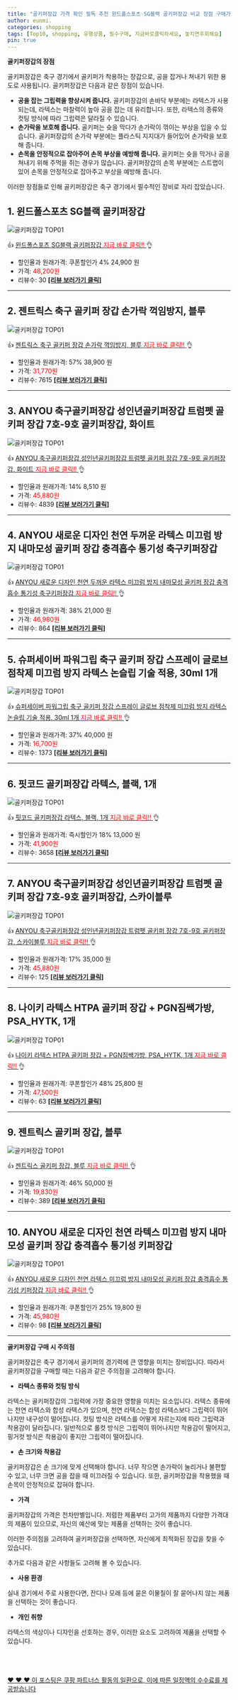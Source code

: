 ```yaml
---
title: "골키퍼장갑 가격 확인 필독 추천 윈드폴스포츠 SG블랙 골키퍼장갑 비교 장점 구매가이드"
author: eunmi.
categories: shopping
tags: [Top10, shopping, 유행상품, 필수구매, 지금바로클릭하세요, 놓치면후회해요]
pin: true
---
```

**골키퍼장갑의 장점**

골키퍼장갑은 축구 경기에서 골키퍼가 착용하는 장갑으로, 공을 잡거나 쳐내기 위한 용도로 사용됩니다. 골키퍼장갑은 다음과 같은 장점이 있습니다.

* **공을 잡는 그립력을 향상시켜 줍니다.** 골키퍼장갑의 손바닥 부분에는 라텍스가 사용되는데, 라텍스는 마찰력이 높아 공을 잡는 데 유리합니다. 또한, 라텍스의 종류와 컷팅 방식에 따라 그립력은 달라질 수 있습니다.
* **손가락을 보호해 줍니다.** 골키퍼는 슛을 막다가 손가락이 꺾이는 부상을 입을 수 있습니다. 골키퍼장갑의 손가락 부분에는 플라스틱 지지대가 들어있어 손가락을 보호해 줍니다.
* **손목을 안정적으로 잡아주어 손목 부상을 예방해 줍니다.** 골키퍼는 슛을 막거나 공을 쳐내기 위해 주먹을 쥐는 경우가 많습니다. 골키퍼장갑의 손목 부분에는 스트랩이 있어 손목을 안정적으로 잡아주고 부상을 예방해 줍니다.

이러한 장점들로 인해 골키퍼장갑은 축구 경기에서 필수적인 장비로 자리 잡았습니다.

   

## 1. 윈드폴스포츠 SG블랙 골키퍼장갑

![골키퍼장갑 TOP01](https://thumbnail10.coupangcdn.com/thumbnails/remote/230x230ex/image/vendor_inventory/d8af/fbb3b6c750b9d086e4f8fb856ff1f57e9396b3ca804da7c4507f5596df5c.jpg)


👍 [윈드폴스포츠 SG블랙 골키퍼장갑 <font color=red> 지금 바로 클릭!! </font> ](https://link.coupang.com/re/AFFSDP?lptag=AF3617701&subid=GithubCoopas&pageKey=6993408341&traceid=V0-153&itemId=17123936611&vendorItemId=84317260883) 👌 


- 할인율과 원래가격: 쿠폰할인가 4%  24,900   원
- 가격: <span style='color:red'>48,200원</span>
- 리뷰수: 30  [**[리뷰 보러가기 클릭]**](https://link.coupang.com/re/AFFSDP?lptag=AF3617701&subid=GithubCoopas&pageKey=6993408341&traceid=V0-153&itemId=17123936611&vendorItemId=84317260883)

---


   

## 2. 젠트릭스 축구 골키퍼 장갑 손가락 꺽임방지, 블루

![골키퍼장갑 TOP01](https://thumbnail9.coupangcdn.com/thumbnails/remote/230x230ex/image/retail/images/1586056651309010-1f425d70-f00d-453c-88ad-1ff4407d1bea.jpg)


👍 [젠트릭스 축구 골키퍼 장갑 손가락 꺽임방지, 블루 <font color=red> 지금 바로 클릭!! </font> ](https://link.coupang.com/re/AFFSDP?lptag=AF3617701&subid=GithubCoopas&pageKey=6729198923&traceid=V0-153&itemId=15674126479&vendorItemId=82889646475) 👌 


- 할인율과 원래가격: 57%  38,900   원
- 가격: <span style='color:red'>31,770원</span>
- 리뷰수: 7615  [**[리뷰 보러가기 클릭]**](https://link.coupang.com/re/AFFSDP?lptag=AF3617701&subid=GithubCoopas&pageKey=6729198923&traceid=V0-153&itemId=15674126479&vendorItemId=82889646475)

---


   

## 3. ANYOU 축구골키퍼장갑 성인년골키퍼장갑 트럼펫 골키퍼 장갑 7호-9호 골키퍼장갑, 화이트

![골키퍼장갑 TOP01](https://thumbnail8.coupangcdn.com/thumbnails/remote/230x230ex/image/vendor_inventory/3bc2/5c5d06bef983f8c4aaaafa0b1270e40167aaab02d63b5429d65b88ed55ea.jpeg)


👍 [ANYOU 축구골키퍼장갑 성인년골키퍼장갑 트럼펫 골키퍼 장갑 7호-9호 골키퍼장갑, 화이트 <font color=red> 지금 바로 클릭!! </font> ](https://link.coupang.com/re/AFFSDP?lptag=AF3617701&subid=GithubCoopas&pageKey=7325650356&traceid=V0-153&itemId=18966411591&vendorItemId=86503961878) 👌 


- 할인율과 원래가격: 14%  8,510   원
- 가격: <span style='color:red'>45,880원</span>
- 리뷰수: 4839  [**[리뷰 보러가기 클릭]**](https://link.coupang.com/re/AFFSDP?lptag=AF3617701&subid=GithubCoopas&pageKey=7325650356&traceid=V0-153&itemId=18966411591&vendorItemId=86503961878)

---


   

## 4. ANYOU 새로운 디자인 천연 두꺼운 라텍스 미끄럼 방지 내마모성 골키퍼 장갑 충격흡수 통기성 축구키퍼장갑

![골키퍼장갑 TOP01](https://thumbnail8.coupangcdn.com/thumbnails/remote/230x230ex/image/vendor_inventory/792e/08afa0951a4a390ef6d6b8cbdfda1d448c64590ac0894025d4a870fd9ca7.jpg)


👍 [ANYOU 새로운 디자인 천연 두꺼운 라텍스 미끄럼 방지 내마모성 골키퍼 장갑 충격흡수 통기성 축구키퍼장갑 <font color=red> 지금 바로 클릭!! </font> ](https://link.coupang.com/re/AFFSDP?lptag=AF3617701&subid=GithubCoopas&pageKey=7355380546&traceid=V0-153&itemId=18937834860&vendorItemId=86627691563) 👌 


- 할인율과 원래가격: 38%  21,000   원
- 가격: <span style='color:red'>46,980원</span>
- 리뷰수: 864  [**[리뷰 보러가기 클릭]**](https://link.coupang.com/re/AFFSDP?lptag=AF3617701&subid=GithubCoopas&pageKey=7355380546&traceid=V0-153&itemId=18937834860&vendorItemId=86627691563)

---


   

## 5. 슈퍼세이버 파워그립 축구 골키퍼 장갑 스프레이 글로브 점착제 미끄럼 방지 라텍스 논슬립 기술 적용, 30ml 1개

![골키퍼장갑 TOP01](https://thumbnail9.coupangcdn.com/thumbnails/remote/230x230ex/image/vendor_inventory/e628/3d558a5aa385b9c3a35ba715c50f027ce9ffa57ab4e48266222154800f19.jpg)


👍 [슈퍼세이버 파워그립 축구 골키퍼 장갑 스프레이 글로브 점착제 미끄럼 방지 라텍스 논슬립 기술 적용, 30ml 1개 <font color=red> 지금 바로 클릭!! </font> ](https://link.coupang.com/re/AFFSDP?lptag=AF3617701&subid=GithubCoopas&pageKey=7374727436&traceid=V0-153&itemId=19032152812&vendorItemId=87608113923) 👌 


- 할인율과 원래가격: 37%  40,000   원
- 가격: <span style='color:red'>16,700원</span>
- 리뷰수: 1373  [**[리뷰 보러가기 클릭]**](https://link.coupang.com/re/AFFSDP?lptag=AF3617701&subid=GithubCoopas&pageKey=7374727436&traceid=V0-153&itemId=19032152812&vendorItemId=87608113923)

---


   

## 6. 핏코드 골키퍼장갑 라텍스, 블랙, 1개

![골키퍼장갑 TOP01](https://thumbnail9.coupangcdn.com/thumbnails/remote/230x230ex/image/vendor_inventory/2e77/3627e4abc6d44ad70c7d40f534e375dce1477b52207194303b0a17d39d99.jpg)


👍 [핏코드 골키퍼장갑 라텍스, 블랙, 1개 <font color=red> 지금 바로 클릭!! </font> ](https://link.coupang.com/re/AFFSDP?lptag=AF3617701&subid=GithubCoopas&pageKey=7475337878&traceid=V0-153&itemId=19514284325&vendorItemId=87653066325) 👌 


- 할인율과 원래가격: 즉시할인가 18%  13,000   원
- 가격: <span style='color:red'>41,900원</span>
- 리뷰수: 3658  [**[리뷰 보러가기 클릭]**](https://link.coupang.com/re/AFFSDP?lptag=AF3617701&subid=GithubCoopas&pageKey=7475337878&traceid=V0-153&itemId=19514284325&vendorItemId=87653066325)

---


   

## 7. ANYOU 축구골키퍼장갑 성인년골키퍼장갑 트럼펫 골키퍼 장갑 7호-9호 골키퍼장갑, 스카이블루

![골키퍼장갑 TOP01](https://thumbnail6.coupangcdn.com/thumbnails/remote/230x230ex/image/vendor_inventory/132c/be7405cdbe21fa4f1de26befcf82c6072b1ce14d3672768d4cc6deb7721d.jpeg)


👍 [ANYOU 축구골키퍼장갑 성인년골키퍼장갑 트럼펫 골키퍼 장갑 7호-9호 골키퍼장갑, 스카이블루 <font color=red> 지금 바로 클릭!! </font> ](https://link.coupang.com/re/AFFSDP?lptag=AF3617701&subid=GithubCoopas&pageKey=7325650356&traceid=V0-153&itemId=18797259287&vendorItemId=86503961802) 👌 


- 할인율과 원래가격: 17%  35,000   원
- 가격: <span style='color:red'>45,880원</span>
- 리뷰수: 125  [**[리뷰 보러가기 클릭]**](https://link.coupang.com/re/AFFSDP?lptag=AF3617701&subid=GithubCoopas&pageKey=7325650356&traceid=V0-153&itemId=18797259287&vendorItemId=86503961802)

---


   

## 8. 나이키 라텍스 HTPA 골키퍼 장갑 + PGN짐쌕가방, PSA_HYTK, 1개

![골키퍼장갑 TOP01](https://thumbnail9.coupangcdn.com/thumbnails/remote/230x230ex/image/vendor_inventory/b423/b30a7a1bf3e9c6af8aa94299ff0dc5d45f22988d0eb2d2b1f8a4df1fb136.jpg)


👍 [나이키 라텍스 HTPA 골키퍼 장갑 + PGN짐쌕가방, PSA_HYTK, 1개 <font color=red> 지금 바로 클릭!! </font> ](https://link.coupang.com/re/AFFSDP?lptag=AF3617701&subid=GithubCoopas&pageKey=7657969897&traceid=V0-153&itemId=20393887598&vendorItemId=87476531490) 👌 


- 할인율과 원래가격: 쿠폰할인가 48%  25,800   원
- 가격: <span style='color:red'>47,500원</span>
- 리뷰수: 63  [**[리뷰 보러가기 클릭]**](https://link.coupang.com/re/AFFSDP?lptag=AF3617701&subid=GithubCoopas&pageKey=7657969897&traceid=V0-153&itemId=20393887598&vendorItemId=87476531490)

---


   

## 9. 젠트릭스 골키퍼 장갑, 블루

![골키퍼장갑 TOP01](https://thumbnail9.coupangcdn.com/thumbnails/remote/230x230ex/image/retail/images/1563976564084050-b31e1c73-595d-477c-a5eb-40826b497599.jpg)


👍 [젠트릭스 골키퍼 장갑, 블루 <font color=red> 지금 바로 클릭!! </font> ](https://link.coupang.com/re/AFFSDP?lptag=AF3617701&subid=GithubCoopas&pageKey=6729198971&traceid=V0-153&itemId=15674126717&vendorItemId=82889646658) 👌 


- 할인율과 원래가격: 46%  50,000   원
- 가격: <span style='color:red'>19,830원</span>
- 리뷰수: 389  [**[리뷰 보러가기 클릭]**](https://link.coupang.com/re/AFFSDP?lptag=AF3617701&subid=GithubCoopas&pageKey=6729198971&traceid=V0-153&itemId=15674126717&vendorItemId=82889646658)

---


   

## 10. ANYOU 새로운 디자인 천연 라텍스 미끄럼 방지 내마모성 골키퍼 장갑 충격흡수 통기성 키퍼장갑

![골키퍼장갑 TOP01](https://thumbnail10.coupangcdn.com/thumbnails/remote/230x230ex/image/vendor_inventory/ab43/ccc248123173462a22bffa85cbe55d7a4d0725376c9d2a05559df1e11ae1.jpg)


👍 [ANYOU 새로운 디자인 천연 라텍스 미끄럼 방지 내마모성 골키퍼 장갑 충격흡수 통기성 키퍼장갑 <font color=red> 지금 바로 클릭!! </font> ](https://link.coupang.com/re/AFFSDP?lptag=AF3617701&subid=GithubCoopas&pageKey=7292841255&traceid=V0-153&itemId=18643692629&vendorItemId=86627742153) 👌 


- 할인율과 원래가격: 쿠폰할인가 25%  19,800   원
- 가격: <span style='color:red'>45,980원</span>
- 리뷰수: 98  [**[리뷰 보러가기 클릭]**](https://link.coupang.com/re/AFFSDP?lptag=AF3617701&subid=GithubCoopas&pageKey=7292841255&traceid=V0-153&itemId=18643692629&vendorItemId=86627742153)

---
**골키퍼장갑 구매 시 주의점**

골키퍼장갑은 축구 경기에서 골키퍼의 경기력에 큰 영향을 미치는 장비입니다. 따라서 골키퍼장갑을 구매할 때는 다음과 같은 주의점을 고려해야 합니다.

* **라텍스 종류와 컷팅 방식**

라텍스는 골키퍼장갑의 그립력에 가장 중요한 영향을 미치는 요소입니다. 라텍스 종류에는 천연 라텍스와 합성 라텍스가 있으며, 천연 라텍스는 합성 라텍스보다 그립력이 뛰어나지만 내구성이 떨어집니다. 컷팅 방식은 라텍스를 어떻게 자르는지에 따라 그립력과 착용감이 달라집니다. 일반적으로 롤컷 방식은 그립력이 뛰어나지만 착용감이 떨어지고, 핑거컷 방식은 착용감이 좋지만 그립력이 떨어집니다.

* **손 크기와 착용감**

골키퍼장갑은 손 크기에 맞게 선택해야 합니다. 너무 작으면 손가락이 눌리거나 불편할 수 있고, 너무 크면 공을 잡을 때 미끄러질 수 있습니다. 또한, 골키퍼장갑을 착용했을 때 손목이 안정적으로 잡혀야 합니다.

* **가격**

골키퍼장갑의 가격은 천차만별입니다. 저렴한 제품부터 고가의 제품까지 다양한 가격대의 제품이 있으므로, 자신의 예산에 맞는 제품을 선택하는 것이 좋습니다.

이러한 주의점을 고려하여 골키퍼장갑을 선택하면, 자신에게 최적화된 장갑을 찾을 수 있습니다.

추가로 다음과 같은 사항들도 고려해 볼 수 있습니다.

* **사용 환경**

실내 경기에서 주로 사용한다면, 잔디나 모래 등에 묻은 이물질이 잘 묻어나지 않는 제품을 선택하는 것이 좋습니다.

* **개인 취향**

라텍스의 색상이나 디자인을 선호하는 경우, 이러한 요소도 고려하여 제품을 선택할 수 있습니다.<br><br><br><br><br> [ ❤ ❤ ❤ 이 포스팅은 쿠팡 파트너스 활동의 일환으로, 이에 따른 일정액의 수수료를 제공받습니다](https://link.coupang.com/a/bcEFyh)